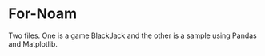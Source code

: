 # For-Noam
Two files. One is a game BlackJack and the other is a sample using Pandas and Matplotlib.

